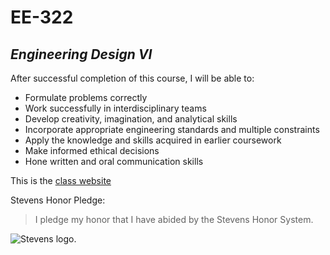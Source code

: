 # **EE-322**
## _Engineering Design VI_
After successful completion of this course, I will be able to:
* Formulate problems correctly
* Work successfully in interdisciplinary teams
* Develop creativity, imagination, and analytical skills
* Incorporate appropriate engineering standards and multiple constraints
* Apply the knowledge and skills acquired in earlier coursework
* Make informed ethical decisions
* Hone written and oral communication skills

This is the [class website](https://sites.google.com/view/ece322)

Stevens Honor Pledge:
> I pledge my honor that I have abided by the Stevens Honor System.

![Stevens logo.](https://i.pinimg.com/originals/65/67/3d/65673df00a2c8a0e8cbeb68abb7174e4.png)
